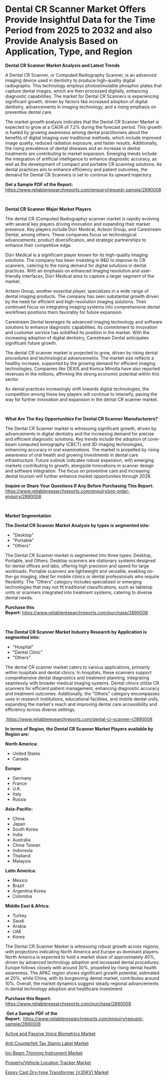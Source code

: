 <p><h1>Dental CR Scanner Market Offers Provide Insightful Data for the Time Period from 2025 to 2032 and also Provide Analysis Based on Application, Type, and Region</h1></p><p><strong>Dental CR Scanner Market Analysis and Latest Trends</strong></p>
<p><p>A Dental CR Scanner, or Computed Radiography Scanner, is an advanced imaging device used in dentistry to produce high-quality digital radiographs. This technology employs photostimulable phosphor plates that capture dental images, which are then processed digitally, enhancing diagnostic capabilities. The market for Dental CR Scanners is experiencing significant growth, driven by factors like increased adoption of digital dentistry, advancements in imaging technology, and a rising emphasis on preventive dental care.</p><p>The market growth analysis indicates that the Dental CR Scanner Market is expected to grow at a CAGR of 7.2% during the forecast period. This growth is fueled by growing awareness among dental practitioners about the benefits of digital imaging over traditional methods, which include improved image quality, reduced radiation exposure, and faster results. Additionally, the rising prevalence of dental diseases and an increase in dental treatments are contributing to market expansion. Emerging trends include the integration of artificial intelligence to enhance diagnostic accuracy, as well as the development of compact and portable CR scanning solutions. As dental practices aim to enhance efficiency and patient outcomes, the demand for Dental CR Scanners is set to continue its upward trajectory.</p></p>
<p><strong>Get a Sample PDF of the Report:&nbsp;</strong> <a href="https://www.reliableresearchreports.com/enquiry/request-sample/2890008?utm_campaign=28&utm_medium=2&utm_source=Github&utm_content=ia&utm_term=14032025&utm_id=dental-cr-scanner">https://www.reliableresearchreports.com/enquiry/request-sample/2890008</a></p>
<p>&nbsp;</p>
<p><strong>Dental CR Scanner Major Market Players</strong></p>
<p><p>The dental CR (Computed Radiography) scanner market is rapidly evolving with several key players driving innovation and expanding their market presence. Key players include Dürr Medical, Acteon Group, and Carestream Dental, among others. These companies focus on technological advancements, product diversification, and strategic partnerships to enhance their competitive edge.</p><p>Dürr Medical is a significant player known for its high-quality imaging solutions. The company has been investing in R&D to improve its CR scanners, catering to the rising demand for digital solutions in dental practices. With an emphasis on enhanced imaging resolution and user-friendly interfaces, Dürr Medical aims to capture a larger segment of the market.</p><p>Acteon Group, another essential player, specializes in a wide range of dental imaging products. The company has seen substantial growth driven by the need for efficient and high-resolution imaging solutions. Their continued focus on integrating imaging systems into comprehensive dental workflows positions them favorably for future expansion.</p><p>Carestream Dental leverages its advanced imaging technology and software solutions to enhance diagnostic capabilities. Its commitment to innovation and customer service has solidified its position in the market. With the increasing adoption of digital dentistry, Carestream Dental anticipates significant future growth.</p><p>The dental CR scanner market is projected to grow, driven by rising dental procedures and technological advancements. The market size reflects a healthy increase, supported by the growing demand for efficient imaging technologies. Companies like DEXIS and Konica Minolta have also reported revenues in the millions, affirming the strong economic potential within this sector.</p><p>As dental practices increasingly shift towards digital technologies, the competition among these key players will continue to intensify, paving the way for further innovation and expansion in the dental CR scanner market.</p></p>
<p>&nbsp;</p>
<p><strong>What Are The Key Opportunities For Dental CR Scanner Manufacturers?</strong></p>
<p><p>The Dental CR Scanner market is witnessing significant growth, driven by advancements in digital dentistry and the increasing demand for precise and efficient diagnostic solutions. Key trends include the adoption of cone-beam computed tomography (CBCT) and 3D imaging technologies, enhancing accuracy in oral examinations. The market is propelled by rising awareness of oral health and growing investments in dental care infrastructure. Future outlook indicates robust expansion, with emerging markets contributing to growth, alongside innovations in scanner design and software integration. The focus on preventive care and increasing dental tourism will further enhance market opportunities through 2028.</p></p>
<p><strong>Inquire or Share Your Questions If Any Before Purchasing This Report:</strong> <a href="https://www.reliableresearchreports.com/enquiry/pre-order-enquiry/2890008?utm_campaign=28&utm_medium=2&utm_source=Github&utm_content=ia&utm_term=14032025&utm_id=dental-cr-scanner">https://www.reliableresearchreports.com/enquiry/pre-order-enquiry/2890008</a></p>
<p>&nbsp;</p>
<p><strong>Market Segmentation</strong></p>
<p><strong>The Dental CR Scanner Market Analysis by types is segmented into:</strong></p>
<p><ul><li>"Desktop"</li><li>"Portable"</li><li>"Others"</li></ul></p>
<p><p>The Dental CR Scanner market is segmented into three types: Desktop, Portable, and Others. Desktop scanners are stationary systems designed for dental offices and labs, offering high precision and speed for large workloads. Portable scanners are lightweight and versatile, enabling on-the-go imaging, ideal for mobile clinics or dental professionals who require flexibility. The "Others" category includes specialized or emerging technologies that may not fit traditional classifications, such as tabletop units or scanners integrated into treatment systems, catering to diverse dental needs.</p></p>
<p><strong>Purchase this Report:&nbsp;</strong><a href="https://www.reliableresearchreports.com/purchase/2890008?utm_campaign=28&utm_medium=2&utm_source=Github&utm_content=ia&utm_term=14032025&utm_id=dental-cr-scanner">https://www.reliableresearchreports.com/purchase/2890008</a></p>
<p>&nbsp;</p>
<p><strong>The Dental CR Scanner Market Industry Research by Application is segmented into:</strong></p>
<p><ul><li>"Hospital"</li><li>"Dental Clinic"</li><li>"Others"</li></ul></p>
<p><p>The dental CR scanner market caters to various applications, primarily within hospitals and dental clinics. In hospitals, these scanners support comprehensive dental diagnostics and treatment planning, integrating seamlessly with broader medical imaging systems. Dental clinics utilize CR scanners for efficient patient management, enhancing diagnostic accuracy and treatment outcomes. Additionally, the "Others" category encompasses uses in research institutions, educational facilities, and mobile dental units, expanding the market's reach and improving dental care accessibility and efficiency across diverse settings.</p></p>
<p><a href="https://www.reliableresearchreports.com/dental-cr-scanner-r2890008?utm_campaign=28&utm_medium=2&utm_source=Github&utm_content=ia&utm_term=14032025&utm_id=dental-cr-scanner">&nbsp;https://www.reliableresearchreports.com/dental-cr-scanner-r2890008</a></p>
<p><strong>In terms of Region, the Dental CR Scanner Market Players available by Region are:</strong></p>
<p>
    <p> <strong> North America: </strong>
        <ul>
            <li>United States</li>
            <li>Canada</li>
        </ul>
        </p> 
    <p> <strong> Europe: </strong>
        <ul>
            <li>Germany</li>
            <li>France</li>
            <li>U.K.</li>
            <li>Italy</li>
            <li>Russia</li>
        </ul>
        </p> 
    <p> <strong> Asia-Pacific: </strong>
        <ul>
            <li>China</li>
            <li>Japan</li>
            <li>South Korea</li>
            <li>India</li>
            <li>Australia</li>
            <li>China Taiwan</li>
            <li>Indonesia</li>
            <li>Thailand</li>
            <li>Malaysia</li>
        </ul>
        </p> 
    <p> <strong> Latin America: </strong>
        <ul>
            <li>Mexico</li>
            <li>Brazil</li>
            <li>Argentina Korea</li>
            <li>Colombia</li>
        </ul>
        </p> 
    <p> <strong> Middle East & Africa: </strong>
        <ul>
            <li>Turkey</li>
            <li>Saudi</li>
            <li>Arabia</li>
            <li>UAE</li>
            <li>Korea</li>
        </ul>
    </p>
    </p>
<p><p>The Dental CR Scanner Market is witnessing robust growth across regions, with projections indicating North America and Europe as dominant players. North America is expected to hold a market share of approximately 40%, driven by advanced technology adoption and increased dental procedures. Europe follows closely with around 30%, propelled by rising dental health awareness. The APAC region shows significant growth potential, estimated at 20%, while China, with its burgeoning dental market, contributes around 10%. Overall, the market dynamics suggest steady regional advancements in dental technology adoption and healthcare investment.</p></p>
<p><strong>Purchase this Report: </strong><a href="https://www.reliableresearchreports.com/purchase/2890008?utm_campaign=28&utm_medium=2&utm_source=Github&utm_content=ia&utm_term=14032025&utm_id=dental-cr-scanner">https://www.reliableresearchreports.com/purchase/2890008</a></p>
<p>&nbsp;<strong>Get a Sample PDF of the Report:&nbsp;&nbsp;</strong><a href="https://www.reliableresearchreports.com/enquiry/request-sample/2890008?utm_campaign=28&utm_medium=2&utm_source=Github&utm_content=ia&utm_term=14032025&utm_id=dental-cr-scanner">https://www.reliableresearchreports.com/enquiry/request-sample/2890008</a></p>
<p><strong></strong></p>
<p><p><a href="https://github.com/krulicfidura/Market-Research-Report-List-1/blob/main/active-and-passive-voice-biometrics-market.md?utm_campaign=28&utm_medium=2&utm_source=Github&utm_content=ia&utm_term=14032025&utm_id=dental-cr-scanner">Active and Passive Voice Biometrics Market</a></p><p><a href="https://github.com/dibesnayee/Market-Research-Report-List-1/blob/main/anti-counterfeit-tax-stamp-label-market.md?utm_campaign=28&utm_medium=2&utm_source=Github&utm_content=ia&utm_term=14032025&utm_id=dental-cr-scanner">Anti Counterfeit Tax Stamp Label Market</a></p><p><a href="https://github.com/denbelnmer50/Market-Research-Report-List-1/blob/main/ion-beam-thinning-instrument-market.md?utm_campaign=28&utm_medium=2&utm_source=Github&utm_content=ia&utm_term=14032025&utm_id=dental-cr-scanner">Ion Beam Thinning Instrument Market</a></p><p><a href="https://github.com/rreynagjysma65/Market-Research-Report-List-1/blob/main/propertyvehicle-location-tracker-market.md?utm_campaign=28&utm_medium=2&utm_source=Github&utm_content=ia&utm_term=14032025&utm_id=dental-cr-scanner">Property/Vehicle Location Tracker Market</a></p><p><a href="https://github.com/vassihucz/Market-Research-Report-List-1/blob/main/epoxy-cast-dry-type-transformer-35kv-market.md?utm_campaign=28&utm_medium=2&utm_source=Github&utm_content=ia&utm_term=14032025&utm_id=dental-cr-scanner">Epoxy Cast Dry-type Transformer (≤35KV) Market</a></p></p>